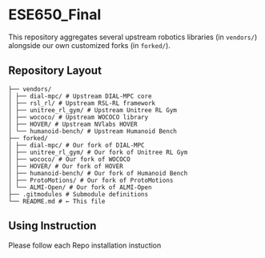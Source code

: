 # ESE650_Final

This repository aggregates several upstream robotics libraries (in `vendors/`) alongside our own customized forks (in `forked/`).  

## Repository Layout
```
├── vendors/
│ ├── dial-mpc/ # Upstream DIAL-MPC core
│ ├── rsl_rl/ # Upstream RSL-RL framework
│ ├── unitree_rl_gym/ # Upstream Unitree RL Gym
│ ├── wococo/ # Upstream WOCOCO library
│ ├── HOVER/ # Upstream NVlabs HOVER
│ └── humanoid-bench/ # Upstream Humanoid Bench
├── forked/
│ ├── dial-mpc/ # Our fork of DIAL-MPC
│ ├── unitree_rl_gym/ # Our fork of Unitree RL Gym
│ ├── wococo/ # Our fork of WOCOCO
│ ├── HOVER/ # Our fork of HOVER
│ ├── humanoid-bench/ # Our fork of Humanoid Bench
│ ├── ProtoMotions/ # Our fork of ProtoMotions
│ └── ALMI-Open/ # Our fork of ALMI-Open
├── .gitmodules # Submodule definitions
└── README.md # ← This file
```

## Using Instruction
Please follow each Repo installation instuction
